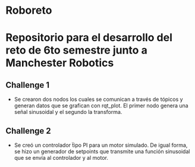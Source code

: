 # Roboreto
# Repositorio para el desarrollo del reto de 6to semestre junto a Manchester Robotics
 ## Challenge 1
 * Se crearon dos nodos los cuales se comunican a través de tópicos y generan datos que se grafican con rqt_plot. El primer nodo genera una señal   sinusoidal y el segundo la transforma.

 ## Challenge 2
 * Se creó un controlador ẗipo PI para un motor simulado. De igual forma, se hizo un generador de setpoints que transmite una función sinusoidal que se envía al controlador y al motor.
